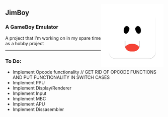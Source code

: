 <img align="right" width="200" src="./Assets/logo.png"></img>
## JimBoy
### A GameBoy Emulator
A project that I'm working on in my spare time as a hobby project

---

### To Do:
- Implement Opcode functionality // GET RID OF OPCODE FUNCTIONS AND PUT FUNCTIONALITY IN SWITCH CASES
- Implement PPU
- Implement Display/Renderer
- Implement Input
- Implement MBC
- Implement APU
- Implement Dissasembler

